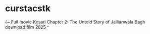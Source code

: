 # curstacstk
{~ Full movie Kesari Chapter 2: The Untold Story of Jallianwala Bagh download film 2025 ^
